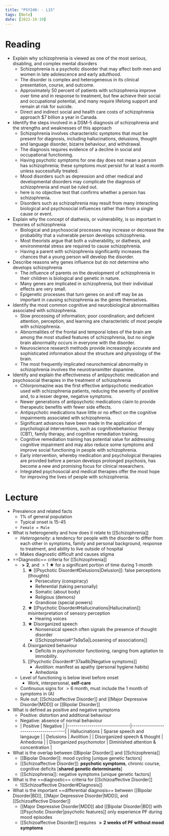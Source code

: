 ```yaml
---
title: "PSY240: - L15"
tags: [Note]
date: [2022-10-19]
---
```


# Reading

- Explain why schizophrenia is viewed as one of the most serious, disabling, and complex mental disorders
    - Schizophrenia is a psychotic disorder that may affect both men and women in late adolescence and early adulthood.
    - The disorder is complex and heterogeneous in its clinical presentation, course, and outcome.
    - Approximately 50 percent of patients with schizophrenia improve over time and in response to treatment, but few achieve their social and occupational potential, and many require lifelong support and remain at risk for suicide.
    - Direct and indirect social and health care costs of schizophrenia approach $7 billion a year in Canada.
- Identify the steps involved in a DSM-5 diagnosis of schizophrenia and the strengths and weaknesses of this approach
    - Schizophrenia involves characteristic symptoms that must be present for diagnosis, including hallucinations, delusions, thought and language disorder, bizarre behaviour, and withdrawal.
    - The diagnosis requires evidence of a decline in social and occupational functioning.
    - Having psychotic symptoms for one day does not mean a person has schizophrenia; these symptoms must persist for at least a month unless successfully treated.
    - Mood disorders such as depression and other medical and developmental disorders may complicate the diagnosis of schizophrenia and must be ruled out.
    - here is no objective test that confirms whether a person has schizophrenia.
    - Disorders such as schizophrenia may result from many interacting biological and psychosocial influences rather than from a single cause or event.
- Explain why the concept of diathesis, or vulnerability, is so important in theories of schizophrenia
    - Biological and psychosocial processes may increase or decrease the probability that a vulnerable person develops schizophrenia.
    - Most theorists argue that both a vulnerability, or diathesis, and environmental stress are required to cause schizophrenia.
    - Having a parent with schizophrenia significantly increases the chances that a young person will develop the disorder.
- Describe reasons why genes influence but do not determine who develops schizophrenia
    - The influence of parents on the development of schizophrenia in their children is biological and genetic in nature.
    - Many genes are implicated in schizophrenia, but their individual effects are very small.
    - Epigenetic processes that turn genes on and off may be as important in causing schizophrenia as the genes themselves.
- Identify the most common cognitive and neurobiological abnormalities associated with schizophrenia.
    - Slow processing of information; poor coordination; and deficient attention, perception, and learning are characteristic of most people with schizophrenia.
    - Abnormalities of the frontal and temporal lobes of the brain are among the most studied features of schizophrenia, but no single brain abnormality occurs in everyone with the disorder.
    - Neuroscience research methods provide increasingly accurate and sophisticated information about the structure and physiology of the brain.
    - The most frequently implicated neurochemical abnormality in schizophrenia involves the neurotransmitter dopamine.
- Identify and explain the effectiveness of antipsychotic medication and psychosocial therapies in the treatment of schizophrenia
    - Chlorpromazine was the first effective antipsychotic medication used with schizophrenia patients, reducing the severity of positive and, to a lesser degree, negative symptoms.
    - Newer generations of antipsychotic medications claim to provide therapeutic benefits with fewer side effects.
    - Antipsychotic medications have little or no effect on the cognitive impairments associated with schizophrenia.
    - Significant advances have been made in the application of psychological interventions, such as cognitivebehaviour therapy (CBT), family therapy, and cognitive remediation training.
    - Cognitive remediation training has potential value for addressing cognitive impairment and may also reduce some symptoms and improve social functioning in people with schizophrenia.
    - Early intervention, whereby medication and psychological therapies are provided before a person develops prolonged psychosis, has become a new and promising focus for clinical researchers.
    - Integrated psychosocial and medical therapies offer the most hope for improving the lives of people with schizophrenia.

# Lecture

- Prevalence and related facts
    - $1\%$ of general population
    - Typical onset is 15-45
    - `Female = Male`
- What is heterogeneity and how does it relate to [[Schizophrenia]]
    - *Heterogeneity*: a tendency for people with the disorder to differ from each other in symptoms, family and personal background, response to treatment, and ability to live outside of hospital
    - Makes diagnostic difficult and causes stigma
- ==Diagnostic== criteria for [[Schizophrenia]]
    - **$>2$**, and $>1$ ★ for a significant portion of time during 1-month
        1. ★ [[Psychotic Disorder#Delusions|Delusion]]: false perceptions (thoughts)
            - Persecutory (conspiracy)
            - Referential (taking personally)
            - Somatic (about body)
            - Religious (demons)
            - Grandiose (special powers)
        2. ★ [[Psychotic Disorder#Hallucinations|Hallucination]]: misinterpretation of sensory perception
            - Hearing voices
        3. ★ Disorganized speech
            - Nonsensical speech often signals the presence of thought disorder
            - [[Schizophrenia#^7a9a5a|Loosening of associations]]
        4. Disorganized behaviour
            - Deficits in psychomotor functioning, ranging from agitation to immobility.
        5. [[Psychotic Disorder#^37aa8b|Negative symptoms]]
            - *Avolition*: manifest as apathy (personal hygiene habits)
            - Anhedonia
    - Level of functioning is below level before onset
        - Work, interpersonal, **self-care**
    - Continuous signs for $>6$ month, must include the 1 month of symptoms in (A)
    - Rule out: [[Schizoaffective Disorder]] and [[Major Depressive Disorder|MDD]] or [[Bipolar Disorder]]
- What is defined as positive and negative symptoms
    - Positive: distortion and additional behaviour
    - Negative: absence of normal behaviour
    - | Positive                      | Negative                             |
    |-------------------------------|--------------------------------------|
    | Hallucinations                | Sparse speech and langauge           |
    | Delusions                     | Avolition                            |
    | Disorganized speech & thought | Anhedonia                            |
    | Disorganized psychomotor      | Diminished attention & concentration |
- What is the overlap between [[Bipolar Disorder]] and [[Schizophrenia]]
    - [[Bipolar Disorder]]: mood cycling [unique genetic factors]
    - [[Schizoaffective Disorder]]: **psychotic symptoms**, chronic course, cognitive deficits [**shared genetic determinants**]
    - [[Schizophrenia]]: negative symptoms [unique genetic factors]
- What is the ==diagnostic== criteria for [[Schizoaffective Disorder]]
    - ![[Schizoaffective Disorder#Diagnosis]]
- What is the important ==differential diagnosis== between [[Bipolar Disorder|BD]], [[Major Depressive Disorder|MDD]], and [[Schizoaffective Disorder]]
    - [[Major Depressive Disorder|MDD]] abd [[Bipolar Disorder|BD]] with [[Psychotic Disorder|psychotic features]] only experience PF during mood episodes
    - [[Schizoaffective Disorder]] requires **$>2$ weeks of PF without mood symptoms**
